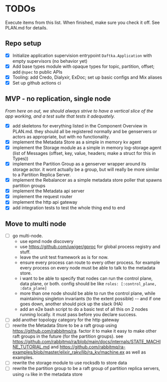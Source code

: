 # TODOs
Execute items from this list. When finished, make sure you check it off. See PLAN.md for details.


## Repo setup
- [x] Initialize application supervision entrypoint `Daftka.Application` with empty supervisors (no behavior yet)
- [x] Add base types module with opaque types for topic, partition, offset; add `@spec` to public APIs
- [x] Tooling: add Credo, Dialyxir, ExDoc; set up basic configs and Mix aliases
- [x] Set up github actions ci

## MVP - no replication, single node
*From here on out, we should always strive to have a vertical slice of the app working, and a test suite that tests it adequately.*

- [x] add skeletons for everything listed in the Component Overview in PLAN.md. they should all be registered normally and be genservers or actors as appropriate, but with no functionality.
- [x] implement the Metadata Store as a simple in memory kv agent
- [X] implement the Storage module as a simple in memory log-storage agent (list of Messages (offset, key, value, headers; make a struct for this in Types))
- [x] implement the Partition Group as a genserver wrapper around its storage actor. it wont actually be a group, but will really be more similar to a Partition Replica Server.
- [x] implement the Rebalancer as a simple metadata store poller that spawns partition groups
- [x] implement the Metadata api server
- [x] implement the request router
- [x] implement the http api gateway
- [x] add integration tests to test the whole thing end to end

## Move to multi node
- [ ] go multi-node.
    - use epmd node discovery
    - use https://github.com/uwiger/gproc for global process registry and stuff.
    - leave the unit test framework as is for now.
    - ensure every process can route to every other process. for example every process on every node must be able to talk to the metadata store.
    - i want to be able to specify that nodes can run the control plane, data plane, or both. config should be like `roles: [:control_plane, :data_plane]`
    - more than one node should be able to run the control plane, while maintaining singleton invariants (to the extent possible) -- and if one goes down, another should pick up the slack (HA)
    - add an e2e bash script to do a basic test of all this on 2 nodes running locally. it must pass before you declare success.
- [ ] add another topology category for the http gateway
- [ ] rewrite the Metadata Store to be a raft group using https://github.com/rabbitmq/ra. factor it to make it easy to make other raft groups in the future (for the partition groups). see https://github.com/rabbitmq/ra/blob/main/docs/internals/STATE_MACHINE_TUTORIAL.md and https://github.com/rabbitmq/ra-examples/blob/master/elixir_rakv/lib/ra_kv/machine.ex as well as examples.
- [ ] rewrite the storage module to use rocksdb to store data
- [ ] rewrite the partition group to be a raft group of partition replica servers, using `ra` like in the metadata store
